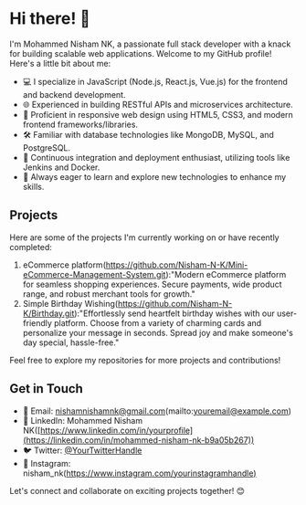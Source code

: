 # Hi there! 👋

I'm Mohammed Nisham NK, a passionate full stack developer with a knack for building scalable web applications. Welcome to my GitHub profile! Here's a little bit about me:

- 💻 I specialize in JavaScript (Node.js, React.js, Vue.js) for the frontend and backend development.
- 🌐 Experienced in building RESTful APIs and microservices architecture.
- 📱 Proficient in responsive web design using HTML5, CSS3, and modern frontend frameworks/libraries.
- 🛠️ Familiar with database technologies like MongoDB, MySQL, and PostgreSQL.
- 🔧 Continuous integration and deployment enthusiast, utilizing tools like Jenkins and Docker.
- 🚀 Always eager to learn and explore new technologies to enhance my skills.

## Projects

Here are some of the projects I'm currently working on or have recently completed:

1. eCommerce platform(https://github.com/Nisham-N-K/Mini-eCommerce-Management-System.git):"Modern eCommerce platform for seamless shopping experiences. Secure payments, wide product range, and robust merchant tools for growth."
2. Simple Birthday Wishing(https://github.com/Nisham-N-K/Birthday.git):"Effortlessly send heartfelt birthday wishes with our user-friendly platform. Choose from a variety of charming cards and personalize your message in seconds. Spread joy and make someone's day special, hassle-free."

Feel free to explore my repositories for more projects and contributions!

## Get in Touch

- 📧 Email: nishamnishamnk@gmail.com(mailto:youremail@example.com)
- 💼 LinkedIn: Mohammed Nisham NK([https://www.linkedin.com/in/yourprofile](https://linkedin.com/in/mohammed-nisham-nk-b9a05b267))
- 🐦 Twitter: [@YourTwitterHandle](https://twitter.com/yourtwitterhandle)
-  📸 Instagram: nisham_nk([https://www.instagram.com/yourinstagramhandle)](https://www.instagram.com/nisham_nk?igsh=MW9wbGxlbnI3YXkwYg==)

Let's connect and collaborate on exciting projects together! 😊

